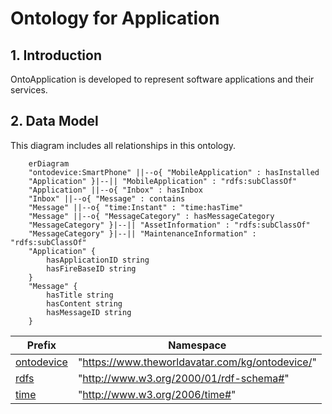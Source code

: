 # Ontology for Application
## 1. Introduction
OntoApplication is developed to represent software applications and their services. 

## 2. Data Model
This diagram includes all relationships in this ontology.

```mermaid
    erDiagram
    "ontodevice:SmartPhone" ||--o{ "MobileApplication" : hasInstalled
    "Application" }|--|| "MobileApplication" : "rdfs:subClassOf"
    "Application" ||--o{ "Inbox" : hasInbox
    "Inbox" ||--o{ "Message" : contains
    "Message" ||--o{ "time:Instant" : "time:hasTime"
    "Message" ||--o{ "MessageCategory" : hasMessageCategory
    "MessageCategory" }|--|| "AssetInformation" : "rdfs:subClassOf"
    "MessageCategory" }|--|| "MaintenanceInformation" : "rdfs:subClassOf"
    "Application" {
        hasApplicationID string
        hasFireBaseID string
    }
    "Message" {
        hasTitle string
        hasContent string
        hasMessageID string
    }
```

| Prefix                                                                                                                  | Namespace                                           |
|---------------------------------------------------------------------------------------------------------------------------|--------------------------------------------------------------|
| [ontodevice](https://github.com/cambridge-cares/TheWorldAvatar/tree/main/JPS_Ontology/ontology/ontodevice) | "https://www.theworldavatar.com/kg/ontodevice/"        |
| [rdfs](https://www.w3.org/TR/rdf12-schema/)                      | "http://www.w3.org/2000/01/rdf-schema#" |
| [time](https://www.w3.org/TR/owl-time/)                      | "http://www.w3.org/2006/time#" |
